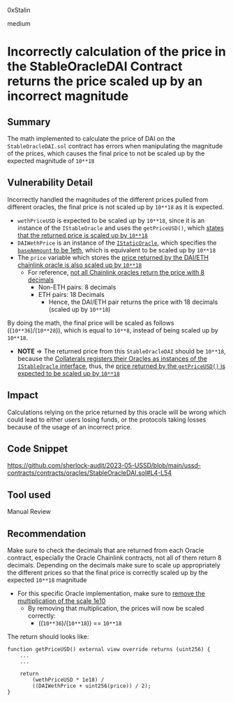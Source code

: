 0xStalin

medium

# Incorrectly calculation of the price in the StableOracleDAI Contract returns the price scaled up by an incorrect magnitude

## Summary
The math implemented to calculate the price of DAI on the `StableOracleDAI.sol` contract has errors when manipulating the magnitude of the prices, which causes the final price to not be scaled up by the expected magnitude of `10**18`

## Vulnerability Detail
Incorrectly handled the magnitudes of the different prices pulled from different oracles, the final price is not scaled up by `10**18` as it is expected.

- `wethPriceUSD` is expected to be scaled up by `10**18`, since it is an instance of the `IStableOracle` and uses the `getPriceUSD()`, which [states that the returned price is scaled up by `10**18`](https://github.com/sherlock-audit/2023-05-USSD/blob/main/ussd-contracts/contracts/interfaces/IStableOracle.sol#L5)
- `DAIWethPrice` is an instance of the [`IStaticOracle`](https://github.com/sherlock-audit/2023-05-USSD/blob/main/ussd-contracts/contracts/interfaces/IStaticOracle.sol), which specifies the [`baseAmmount` to be 1eth](https://github.com/sherlock-audit/2023-05-USSD/blob/main/ussd-contracts/contracts/oracles/StableOracleDAI.sol#L37), which is equivalent to be scaled up by `10**18` 
- The `price` variable which stores the [price returned by the DAI/ETH chainlink oracle is also scaled up by `10**18`](https://etherscan.io/address/0x773616E4d11A78F511299002da57A0a94577F1f4#readContract#F3)
  - For reference, [not all Chainlink oracles return the price with 8 decimals](https://ethereum.stackexchange.com/questions/92508/do-all-chainlink-feeds-return-prices-with-8-decimals-of-precision)
    - Non-ETH pairs: 8 decimals
    - ETH pairs: 18 Decimals
      - Hence, the DAI/ETH pair returns the price with 18 decimals (scaled up by `10**18`)

By doing the math, the final price will be scaled as follows ((`10**36`)/(`10**28`)), which is equal to `10**8`, instead of being scaled up by `10**18`.
  - **NOTE** => The returned price from this `StableOracleDAI` should be `10**18`, because the [Collaterals registers their Oracles as instances of the `IStableOracle` interface](https://github.com/sherlock-audit/2023-05-USSD/blob/main/ussd-contracts/contracts/interfaces/IUSSDRebalancer.sol#L17), thus, the [price returned by the `getPriceUSD()` is expected to be scaled up by `10**18`](https://github.com/sherlock-audit/2023-05-USSD/blob/main/ussd-contracts/contracts/interfaces/IUSSDRebalancer.sol#L17)

## Impact
Calculations relying on the price returned by this oracle will be wrong which could lead to either users losing funds, or the protocols taking losses because of the usage of an incorrect price.

## Code Snippet
https://github.com/sherlock-audit/2023-05-USSD/blob/main/ussd-contracts/contracts/oracles/StableOracleDAI.sol#L4-L54

## Tool used
Manual Review

## Recommendation
Make sure to check the decimals that are returned from each Oracle contract, especially the Oracle Chainlink contracts, not all of them return 8 decimals.
Depending on the decimals make sure to scale up appropriately the different prices so that the final price is correctly scaled up by the expected `10**18` magnitude

- For this specific Oracle implementation, make sure to [remove the multiplication of the scale 1e10](https://github.com/sherlock-audit/2023-05-USSD/blob/main/ussd-contracts/contracts/oracles/StableOracleDAI.sol#L52)
  - By removing that multiplication, the prices will now be scaled correctly:
    - ((`10**36`)/(`10**18`)) == `10**18`

The return should looks like:
```solidity
function getPriceUSD() external view override returns (uint256) {
    ...
    ...

    return
        (wethPriceUSD * 1e18) /
        ((DAIWethPrice + uint256(price)) / 2);
}
```